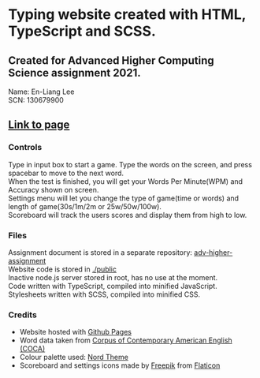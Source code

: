 # Typing website created with HTML, TypeScript and SCSS.

## Created for Advanced Higher Computing Science assignment 2021.
Name: En-Liang Lee  
SCN: 130679900  

## [Link to page](https://leon0241.github.io/typings/public)

### Controls
Type in input box to start a game. Type the words on the screen, and press spacebar to move to the next word.  
When the test is finished, you will get your Words Per Minute(WPM) and Accuracy shown on screen.  
Settings menu will let you change the type of game(time or words) and length of game(30s/1m/2m or 25w/50w/100w).  
Scoreboard will track the users scores and display them from high to low.

### Files
Assignment document is stored in a separate repository: [adv-higher-assignment](https://github.com/leon0241/adv-higher-assignment)  
Website code is stored in [./public](public)  
Inactive node.js server stored in root, has no use at the moment.  
Code written with TypeScript, compiled into minified JavaScript.  
Stylesheets written with SCSS, compiled into minified CSS.

### Credits
* Website hosted with [Github Pages](https://pages.github.com/)  
* Word data taken from [Corpus of Contemporary American English (COCA)](https://www.wordfrequency.info/)
* Colour palette used: [Nord Theme](https://www.nordtheme.com/)
* Scoreboard and settings icons made by [Freepik](https://www.freepik.com) from [Flaticon](https://www.flaticon.com/)
